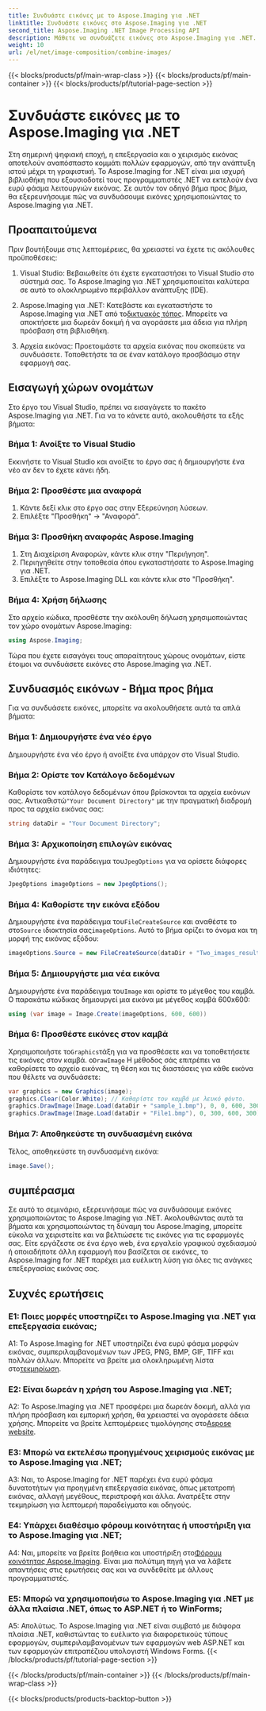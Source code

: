 ```yaml
---
title: Συνδυάστε εικόνες με το Aspose.Imaging για .NET
linktitle: Συνδυάστε εικόνες στο Aspose.Imaging για .NET
second_title: Aspose.Imaging .NET Image Processing API
description: Μάθετε να συνδυάζετε εικόνες στο Aspose.Imaging για .NET. Ένας βήμα προς βήμα οδηγός για ισχυρή επεξεργασία εικόνας.
weight: 10
url: /el/net/image-composition/combine-images/
---
```


{{< blocks/products/pf/main-wrap-class >}}
{{< blocks/products/pf/main-container >}}
{{< blocks/products/pf/tutorial-page-section >}}

# Συνδυάστε εικόνες με το Aspose.Imaging για .NET

Στη σημερινή ψηφιακή εποχή, η επεξεργασία και ο χειρισμός εικόνας αποτελούν αναπόσπαστο κομμάτι πολλών εφαρμογών, από την ανάπτυξη ιστού μέχρι τη γραφιστική. Το Aspose.Imaging for .NET είναι μια ισχυρή βιβλιοθήκη που εξουσιοδοτεί τους προγραμματιστές .NET να εκτελούν ένα ευρύ φάσμα λειτουργιών εικόνας. Σε αυτόν τον οδηγό βήμα προς βήμα, θα εξερευνήσουμε πώς να συνδυάσουμε εικόνες χρησιμοποιώντας το Aspose.Imaging για .NET. 

## Προαπαιτούμενα

Πριν βουτήξουμε στις λεπτομέρειες, θα χρειαστεί να έχετε τις ακόλουθες προϋποθέσεις:

1. Visual Studio: Βεβαιωθείτε ότι έχετε εγκαταστήσει το Visual Studio στο σύστημά σας. Το Aspose.Imaging για .NET χρησιμοποιείται καλύτερα σε αυτό το ολοκληρωμένο περιβάλλον ανάπτυξης (IDE).

2.  Aspose.Imaging για .NET: Κατεβάστε και εγκαταστήστε το Aspose.Imaging για .NET από το[δικτυακός τόπος](https://releases.aspose.com/imaging/net/). Μπορείτε να αποκτήσετε μια δωρεάν δοκιμή ή να αγοράσετε μια άδεια για πλήρη πρόσβαση στη βιβλιοθήκη.

3. Αρχεία εικόνας: Προετοιμάστε τα αρχεία εικόνας που σκοπεύετε να συνδυάσετε. Τοποθετήστε τα σε έναν κατάλογο προσβάσιμο στην εφαρμογή σας.

## Εισαγωγή χώρων ονομάτων

Στο έργο του Visual Studio, πρέπει να εισαγάγετε το πακέτο Aspose.Imaging για .NET. Για να το κάνετε αυτό, ακολουθήστε τα εξής βήματα:

### Βήμα 1: Ανοίξτε το Visual Studio

Εκκινήστε το Visual Studio και ανοίξτε το έργο σας ή δημιουργήστε ένα νέο αν δεν το έχετε κάνει ήδη.

### Βήμα 2: Προσθέστε μια αναφορά

1. Κάντε δεξί κλικ στο έργο σας στην Εξερεύνηση λύσεων.
2. Επιλέξτε "Προσθήκη" -> "Αναφορά".

### Βήμα 3: Προσθήκη αναφοράς Aspose.Imaging

1. Στη Διαχείριση Αναφορών, κάντε κλικ στην "Περιήγηση".
2. Περιηγηθείτε στην τοποθεσία όπου εγκαταστήσατε το Aspose.Imaging για .NET.
3. Επιλέξτε το Aspose.Imaging DLL και κάντε κλικ στο "Προσθήκη".

### Βήμα 4: Χρήση δήλωσης

Στο αρχείο κώδικα, προσθέστε την ακόλουθη δήλωση χρησιμοποιώντας τον χώρο ονομάτων Aspose.Imaging:

```csharp
using Aspose.Imaging;
```

Τώρα που έχετε εισαγάγει τους απαραίτητους χώρους ονομάτων, είστε έτοιμοι να συνδυάσετε εικόνες στο Aspose.Imaging για .NET.

## Συνδυασμός εικόνων - Βήμα προς βήμα

Για να συνδυάσετε εικόνες, μπορείτε να ακολουθήσετε αυτά τα απλά βήματα:

### Βήμα 1: Δημιουργήστε ένα νέο έργο

Δημιουργήστε ένα νέο έργο ή ανοίξτε ένα υπάρχον στο Visual Studio.

### Βήμα 2: Ορίστε τον Κατάλογο δεδομένων

 Καθορίστε τον κατάλογο δεδομένων όπου βρίσκονται τα αρχεία εικόνων σας. Αντικαθιστώ`"Your Document Directory"` με την πραγματική διαδρομή προς τα αρχεία εικόνας σας:

```csharp
string dataDir = "Your Document Directory";
```

### Βήμα 3: Αρχικοποίηση επιλογών εικόνας

 Δημιουργήστε ένα παράδειγμα του`JpegOptions` για να ορίσετε διάφορες ιδιότητες:

```csharp
JpegOptions imageOptions = new JpegOptions();
```

### Βήμα 4: Καθορίστε την εικόνα εξόδου

 Δημιουργήστε ένα παράδειγμα του`FileCreateSource` και αναθέστε το στο`Source` ιδιοκτησία σας`imageOptions`. Αυτό το βήμα ορίζει το όνομα και τη μορφή της εικόνας εξόδου:

```csharp
imageOptions.Source = new FileCreateSource(dataDir + "Two_images_result_out.bmp", false);
```

### Βήμα 5: Δημιουργήστε μια νέα εικόνα

 Δημιουργήστε ένα παράδειγμα του`Image` και ορίστε το μέγεθος του καμβά. Ο παρακάτω κώδικας δημιουργεί μια εικόνα με μέγεθος καμβά 600x600:

```csharp
using (var image = Image.Create(imageOptions, 600, 600))
```

### Βήμα 6: Προσθέστε εικόνες στον καμβά

 Χρησιμοποιήστε το`Graphics`τάξη για να προσθέσετε και να τοποθετήσετε τις εικόνες στον καμβά. ο`DrawImage` Η μέθοδος σάς επιτρέπει να καθορίσετε το αρχείο εικόνας, τη θέση και τις διαστάσεις για κάθε εικόνα που θέλετε να συνδυάσετε:

```csharp
var graphics = new Graphics(image);
graphics.Clear(Color.White); // Καθαρίστε τον καμβά με λευκό φόντο.
graphics.DrawImage(Image.Load(dataDir + "sample_1.bmp"), 0, 0, 600, 300); // Πρώτη εικόνα.
graphics.DrawImage(Image.Load(dataDir + "File1.bmp"), 0, 300, 600, 300);    // Δεύτερη εικόνα.
```

### Βήμα 7: Αποθηκεύστε τη συνδυασμένη εικόνα

Τέλος, αποθηκεύστε τη συνδυασμένη εικόνα:

```csharp
image.Save();
```

## συμπέρασμα

Σε αυτό το σεμινάριο, εξερευνήσαμε πώς να συνδυάσουμε εικόνες χρησιμοποιώντας το Aspose.Imaging για .NET. Ακολουθώντας αυτά τα βήματα και χρησιμοποιώντας τη δύναμη του Aspose.Imaging, μπορείτε εύκολα να χειριστείτε και να βελτιώσετε τις εικόνες για τις εφαρμογές σας. Είτε εργάζεστε σε ένα έργο web, ένα εργαλείο γραφικού σχεδιασμού ή οποιαδήποτε άλλη εφαρμογή που βασίζεται σε εικόνες, το Aspose.Imaging for .NET παρέχει μια ευέλικτη λύση για όλες τις ανάγκες επεξεργασίας εικόνας σας.

## Συχνές ερωτήσεις

### Ε1: Ποιες μορφές υποστηρίζει το Aspose.Imaging για .NET για επεξεργασία εικόνας;

 A1: Το Aspose.Imaging for .NET υποστηρίζει ένα ευρύ φάσμα μορφών εικόνας, συμπεριλαμβανομένων των JPEG, PNG, BMP, GIF, TIFF και πολλών άλλων. Μπορείτε να βρείτε μια ολοκληρωμένη λίστα στο[τεκμηρίωση](https://reference.aspose.com/imaging/net/).

### Ε2: Είναι δωρεάν η χρήση του Aspose.Imaging για .NET;

 A2: Το Aspose.Imaging για .NET προσφέρει μια δωρεάν δοκιμή, αλλά για πλήρη πρόσβαση και εμπορική χρήση, θα χρειαστεί να αγοράσετε άδεια χρήσης. Μπορείτε να βρείτε λεπτομέρειες τιμολόγησης στο[Aspose website](https://purchase.aspose.com/buy).

### Ε3: Μπορώ να εκτελέσω προηγμένους χειρισμούς εικόνας με το Aspose.Imaging για .NET;

A3: Ναι, το Aspose.Imaging for .NET παρέχει ένα ευρύ φάσμα δυνατοτήτων για προηγμένη επεξεργασία εικόνας, όπως μετατροπή εικόνας, αλλαγή μεγέθους, περιστροφή και άλλα. Ανατρέξτε στην τεκμηρίωση για λεπτομερή παραδείγματα και οδηγούς.

### Ε4: Υπάρχει διαθέσιμο φόρουμ κοινότητας ή υποστήριξη για το Aspose.Imaging για .NET;

 A4: Ναι, μπορείτε να βρείτε βοήθεια και υποστήριξη στο[Φόρουμ κοινότητας Aspose.Imaging](https://forum.aspose.com/). Είναι μια πολύτιμη πηγή για να λάβετε απαντήσεις στις ερωτήσεις σας και να συνδεθείτε με άλλους προγραμματιστές.

### Ε5: Μπορώ να χρησιμοποιήσω το Aspose.Imaging για .NET με άλλα πλαίσια .NET, όπως το ASP.NET ή το WinForms;

Α5: Απολύτως. Το Aspose.Imaging για .NET είναι συμβατό με διάφορα πλαίσια .NET, καθιστώντας το ευέλικτο για διαφορετικούς τύπους εφαρμογών, συμπεριλαμβανομένων των εφαρμογών web ASP.NET και των εφαρμογών επιτραπέζιου υπολογιστή Windows Forms.
{{< /blocks/products/pf/tutorial-page-section >}}

{{< /blocks/products/pf/main-container >}}
{{< /blocks/products/pf/main-wrap-class >}}

{{< blocks/products/products-backtop-button >}}
